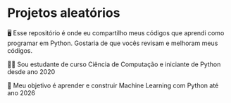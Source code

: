 # Projetos aleatórios 
🖥 Esse repositório é onde eu compartilho meus códigos que aprendi como programar em Python. Gostaria de que vocês revisam e melhoram meus códigos.

👨‍🎓 Sou estudante de curso Ciência de Computação e iniciante de Python desde ano 2020

🎯 Meu objetivo é aprender e construir Machine Learning com Python até ano 2026





